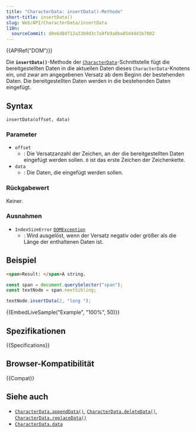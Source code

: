 ```yaml
---
title: "CharacterData: insertData()-Methode"
short-title: insertData()
slug: Web/API/CharacterData/insertData
l10n:
  sourceCommit: d0e6d8d712a33b9d3c7a9fb9a8ba85d4dd1b7002
---
```


{{APIRef("DOM")}}

Die **`insertData()`**-Methode der [`CharacterData`](/de/docs/Web/API/CharacterData)-Schnittstelle fügt die bereitgestellten Daten in die aktuellen Daten dieses `CharacterData`-Knotens ein, und zwar am angegebenen Versatz ab dem Beginn der bestehenden Daten. Die bereitgestellten Daten werden in die bestehenden Daten eingefügt.

## Syntax

```js-nolint
insertData(offset, data)
```

### Parameter

- `offset`
  - : Die Versatzanzahl der Zeichen, an der die bereitgestellten Daten eingefügt werden sollen. `0` ist das erste Zeichen der Zeichenkette.
- `data`
  - : Die Daten, die eingefügt werden sollen.

### Rückgabewert

Keiner.

### Ausnahmen

- `IndexSizeError` [`DOMException`](/de/docs/Web/API/DOMException)
  - : Wird ausgelöst, wenn der Versatz negativ oder größer als die Länge der enthaltenen Daten ist.

## Beispiel

```html
<span>Result: </span>A string.
```

```js
const span = document.querySelector("span");
const textNode = span.nextSibling;

textNode.insertData(2, "long ");
```

{{EmbedLiveSample("Example", "100%", 50)}}

## Spezifikationen

{{Specifications}}

## Browser-Kompatibilität

{{Compat}}

## Siehe auch

- [`CharacterData.appendData()`](/de/docs/Web/API/CharacterData/appendData), [`CharacterData.deleteData()`](/de/docs/Web/API/CharacterData/deleteData), [`CharacterData.replaceData()`](/de/docs/Web/API/CharacterData/replaceData)
- [`CharacterData.data`](/de/docs/Web/API/CharacterData/data)
